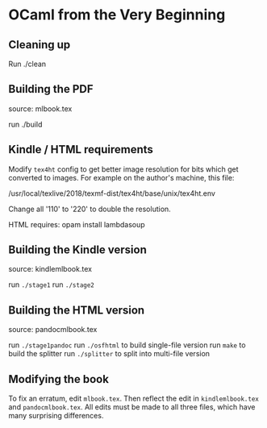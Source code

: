 OCaml from the Very Beginning
=============================

Cleaning up
-----------

Run ./clean


Building the PDF
----------------

source: mlbook.tex

run ./build


Kindle / HTML requirements
--------------------------

Modify `tex4ht` config to get better image resolution for bits which get
converted to images. For example on the author's machine, this file:

/usr/local/texlive/2018/texmf-dist/tex4ht/base/unix/tex4ht.env

Change all '110' to '220' to double the resolution.

HTML requires: opam install lambdasoup


Building the Kindle version
---------------------------

source: kindlemlbook.tex

run `./stage1`
run `./stage2`


Building the HTML version
-------------------------

source: pandocmlbook.tex

run `./stage1pandoc`
run `./osfhtml` to build single-file version
run `make` to build the splitter
run `./splitter` to split into multi-file version


Modifying the book
------------------

To fix an erratum, edit `mlbook.tex`. Then reflect the edit in
`kindlemlbook.tex` and `pandocmlbook.tex`. All edits must be made to all three
files, which have many surprising differences.
